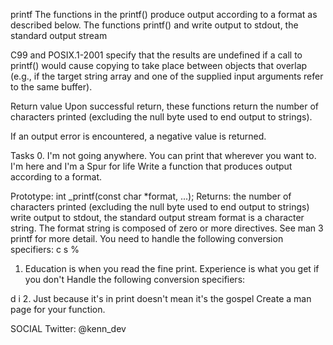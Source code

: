 printf
The functions in the printf() produce output according to a format as described below. The functions printf() and write output to stdout, the standard output stream

C99 and POSIX.1-2001 specify that the results are undefined if a call to printf() would cause copying to take place between objects that overlap (e.g., if the target string array and one of the supplied input arguments refer to the same buffer).

Return value
Upon successful return, these functions return the number of characters printed (excluding the null byte used to end output to strings).

If an output error is encountered, a negative value is returned.

Tasks
0. I'm not going anywhere. You can print that wherever you want to. I'm here and I'm a Spur for life
Write a function that produces output according to a format.

Prototype: int _printf(const char *format, ...);
Returns: the number of characters printed (excluding the null byte used to end output to strings)
write output to stdout, the standard output stream
format is a character string. The format string is composed of zero or more directives. See man 3 printf for more detail. You need to handle the following conversion specifiers:
c
s
%
1. Education is when you read the fine print. Experience is what you get if you don't
Handle the following conversion specifiers:

d
i
2. Just because it's in print doesn't mean it's the gospel
Create a man page for your function.


SOCIAL
<u></u>
Twitter: @kenn_dev